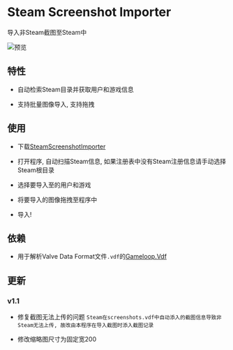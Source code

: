 # Steam Screenshot Importer

导入非Steam截图至Steam中

![预览](https://user-images.githubusercontent.com/12966814/36627620-3c880ea4-1980-11e8-8547-bfd8db32b519.png)

## 特性

- 自动检索Steam目录并获取用户和游戏信息

- 支持批量图像导入, 支持拖拽

## 使用

- 下载[SteamScreenshotImporter](https://github.com/Zaeworks/SteamScreenshotImporter/releases)

- 打开程序, 自动扫描Steam信息, 如果注册表中没有Steam注册信息请手动选择Steam根目录

- 选择要导入至的用户和游戏

- 将要导入的图像拖拽至程序中

- 导入!

## 依赖

- 用于解析Valve Data Format文件`.vdf`的[Gameloop.Vdf](https://github.com/shravan2x/Gameloop.Vdf)

## 更新

### v1.1

- 修复截图无法上传的问题
`Steam在screenshots.vdf中自动添入的截图信息导致非Steam无法上传, 故改由本程序在导入截图时添入截图记录`

- 修改缩略图尺寸为固定宽200
